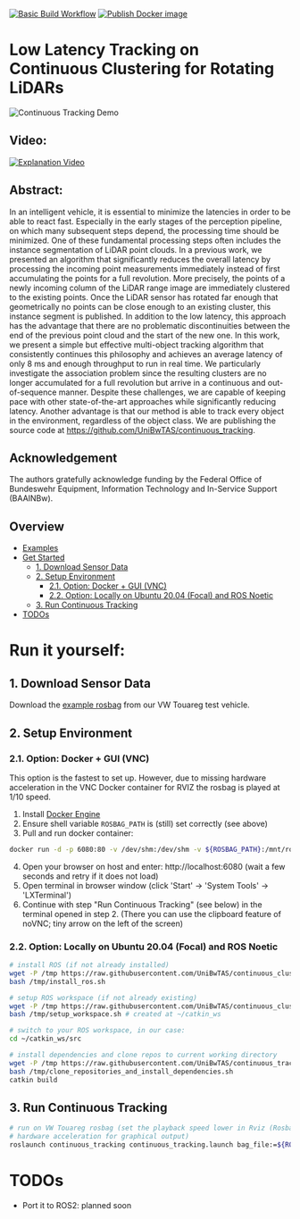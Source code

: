 [![Basic Build Workflow](https://github.com/UniBwTAS/continuous_tracking/actions/workflows/basic-build-ci.yaml/badge.svg?branch=master)](https://github.com/UniBwTAS/continuous_tracking/actions/workflows/basic-build-ci.yaml)
[![Publish Docker image](https://github.com/UniBwTAS/continuous_tracking/actions/workflows/publish-docker-image.yaml/badge.svg)](https://github.com/UniBwTAS/continuous_tracking/actions/workflows/publish-docker-image.yaml)

# Low Latency Tracking on Continuous Clustering for Rotating LiDARs

![Continuous Tracking Demo](https://github.com/UniBwTAS/continuous_tracking/blob/master/assets/demo.gif)

## Video:

[![Explanation Video](https://img.youtube.com/vi/dgkrTTSomjA/0.jpg)](https://www.youtube.com/watch?v=dgkrTTSomjA)

## Abstract:

In an intelligent vehicle, it is essential to minimize the latencies in order to be able to react fast. Especially in the
early stages of the perception pipeline, on which many subsequent steps depend, the processing time should be minimized.
One of these fundamental processing steps often includes the instance segmentation of LiDAR point clouds. In a previous
work, we presented an algorithm that significantly reduces the overall latency by processing the incoming point measurements
immediately instead of first accumulating the points for a full revolution. More precisely, the points of a newly incoming
column of the LiDAR range image are immediately clustered to the existing points. Once the LiDAR sensor has rotated
far enough that geometrically no points can be close enough to an existing cluster, this instance segment is published. In
addition to the low latency, this approach has the advantage that there are no problematic discontinuities between the end
of the previous point cloud and the start of the new one. In this work, we present a simple but effective multi-object
tracking algorithm that consistently continues this philosophy and achieves an average latency of only 8 ms and enough
throughput to run in real time. We particularly investigate the association problem since the resulting clusters are no longer
accumulated for a full revolution but arrive in a continuous and out-of-sequence manner. Despite these challenges, we are
capable of keeping pace with other state-of-the-art approaches while significantly reducing latency. Another advantage is that
our method is able to track every object in the environment, regardless of the object class. We are publishing the source
code at https://github.com/UniBwTAS/continuous_tracking.

## Acknowledgement

The authors gratefully acknowledge funding by the Federal Office of Bundeswehr Equipment, Information Technology and
In-Service Support (BAAINBw).

## Overview

- [Examples](#examples)
- [Get Started](#run-it-yourself)
    - [1. Download Sensor Data](#1-download-sensor-data)
    - [2. Setup Environment](#2-setup-environment)
        - [2.1. Option: Docker + GUI (VNC)](#21-option-docker--gui-vnc)
        - [2.2. Option: Locally on Ubuntu 20.04 (Focal) and ROS Noetic](#22-option-locally-on-ubuntu-2004-focal-and-ros-noetic)
    - [3. Run Continuous Tracking](#3-run-continuous-clustering)
- [TODOs](#todos)

# Run it yourself:

## 1. Download Sensor Data

Download the [example rosbag](https://mega.nz/file/7NU11QxQ#-h3AotgPuyCyZaFWPGN0yxfDGNF6YZZM2ppw9QkMxEc) from our VW Touareg test vehicle.

## 2. Setup Environment

### 2.1. Option: Docker + GUI (VNC)

This option is the fastest to set up. However, due to missing hardware acceleration in the VNC Docker container for RVIZ
the rosbag is played at 1/10 speed.

1. Install [Docker Engine](https://docs.docker.com/engine/install/ubuntu/)
2. Ensure shell variable `ROSBAG_PATH` is (still) set correctly (see above)
3. Pull and run docker container:

```bash
docker run -d -p 6080:80 -v /dev/shm:/dev/shm -v ${ROSBAG_PATH}:/mnt/rosbags -e ROSBAG_PATH=/mnt/rosbags --name continuous_tracking_demo andreasr30/continuous_tracking_demo:master
```

4. Open your browser on host and enter: http://localhost:6080 (wait a few seconds and retry if it does not load)
5. Open terminal in browser window (click 'Start' -> 'System Tools' -> 'LXTerminal')
6. Continue with step "Run Continuous Tracking" (see below) in the terminal opened in step 2. (There you can use the
   clipboard feature of noVNC; tiny arrow on the left of the screen)

### 2.2. Option: Locally on Ubuntu 20.04 (Focal) and ROS Noetic

```bash
# install ROS (if not already installed)
wget -P /tmp https://raw.githubusercontent.com/UniBwTAS/continuous_clustering/master/scripts/install_ros.sh
bash /tmp/install_ros.sh

# setup ROS workspace (if not already existing)
wget -P /tmp https://raw.githubusercontent.com/UniBwTAS/continuous_clustering/master/scripts/setup_workspace.sh
bash /tmp/setup_workspace.sh # created at ~/catkin_ws

# switch to your ROS workspace, in our case:
cd ~/catkin_ws/src

# install dependencies and clone repos to current working directory
wget -P /tmp https://raw.githubusercontent.com/UniBwTAS/continuous_tracking/master/scripts/clone_repositories_and_install_dependencies.sh
bash /tmp/clone_repositories_and_install_dependencies.sh
catkin build
```

## 3. Run Continuous Tracking

```bash
# run on VW Touareg rosbag (set the playback speed lower in Rviz (RosbagPanel) if you run in docker due to missing 
# hardware acceleration for graphical output)
roslaunch continuous_tracking continuous_tracking.launch bag_file:=${ROSBAG_PATH}/vw_touareg_example5.bag
```

# TODOs

- Port it to ROS2: planned soon